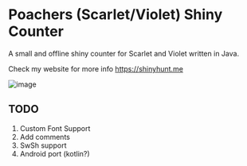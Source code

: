 # Poachers (Scarlet/Violet) Shiny Counter

A small and offline shiny counter for Scarlet and Violet written in Java.

Check my website for more info https://shinyhunt.me

![image](https://github.com/poach3r/PSC/assets/58641438/0abd134a-6a47-4564-915b-9af6de86ba3d)

## TODO

1. Custom Font Support
2. Add comments
3. SwSh support
4. Android port (kotlin?)